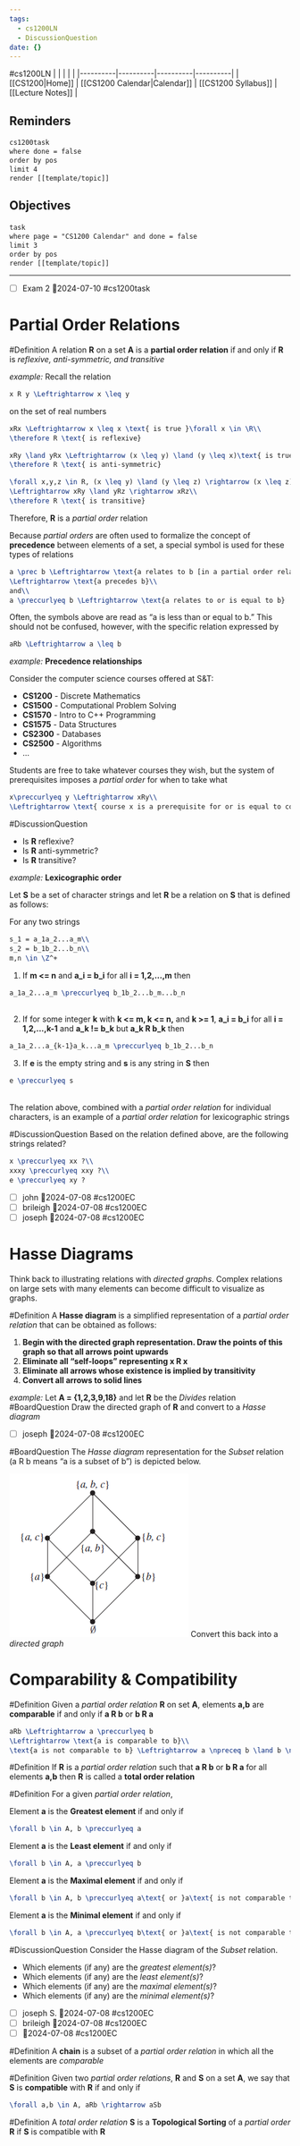```yaml
---
tags:
  - cs1200LN
  - DiscussionQuestion
date: {}
---
```

#cs1200LN
|  |  |  |  |
|----------|----------|----------|----------|
| [[CS1200|Home]] | [[CS1200 Calendar|Calendar]] | [[CS1200 Syllabus]] | [[Lecture Notes]] |


## Reminders

```query
cs1200task
where done = false
order by pos
limit 4
render [[template/topic]]
```

## Objectives

```query
task
where page = "CS1200 Calendar" and done = false
limit 3
order by pos
render [[template/topic]]
```
---

* [ ] Exam 2  📅2024-07-10 #cs1200task

# Partial Order Relations

#Definition A relation **R** on a set **A** is a **partial order relation** if and only if **R** is _reflexive, anti-symmetric, and transitive_

_example:_
Recall the relation
```latex
x R y \Leftrightarrow x \leq y
```
on the set of real numbers

```latex
xRx \Leftrightarrow x \leq x \text{ is true }\forall x \in \R\\
\therefore R \text{ is reflexive}
```

```latex
xRy \land yRx \Leftrightarrow (x \leq y) \land (y \leq x)\text{ is true only if }x = y\\
\therefore R \text{ is anti-symmetric} 
```

```latex
\forall x,y,z \in R, (x \leq y) \land (y \leq z) \rightarrow (x \leq z) \text{ by well-known principles of algebra}\\
\Leftrightarrow xRy \land yRz \rightarrow xRz\\
\therefore R \text{ is transitive}  
```

Therefore, **R** is a _partial order_ relation

Because _partial orders_ are often used to formalize the concept of **precedence** between elements of a set, a special symbol is used for these types of relations
```latex
a \prec b \Leftrightarrow \text{a relates to b [in a partial order relation]}\\
\Leftrightarrow \text{a precedes b}\\
and\\
a \preccurlyeq b \Leftrightarrow \text{a relates to or is equal to b}

```
Often, the symbols above are read as “a is less than or equal to b.” This should not be confused, however, with the specific relation expressed by 
```latex
aRb \Leftrightarrow a \leq b
```

_example:_ **Precedence relationships**

Consider the computer science courses offered at S&T:
* **CS1200** - Discrete Mathematics
* **CS1500** - Computational Problem Solving
* **CS1570** - Intro to C++ Programming
* **CS1575** - Data Structures
* **CS2300** - Databases
* **CS2500** - Algorithms
* ...

Students are free to take whatever courses they wish, but the system of prerequisites imposes a _partial order_ for when to take what

```latex
x\preccurlyeq y \Leftrightarrow xRy\\
\Leftrightarrow \text{ course x is a prerequisite for or is equal to course y }
```

#DiscussionQuestion
* Is **R** reflexive?
* Is **R** anti-symmetric?
* Is **R** transitive?

_example:_ **Lexicographic order**

Let **S** be a set of character strings and let **R** be a relation on **S** that is defined as follows:

For any two strings
```latex
s_1 = a_1a_2...a_m\\
s_2 = b_1b_2...b_n\\
m,n \in \Z^+
```

1. If **m <= n** and **a_i = b_i** for all **i = 1,2,...,m** then
```latex
a_1a_2...a_m \preccurlyeq b_1b_2...b_m...b_n
  
```
2. If for some integer **k** with **k <= m, k <= n,** and **k >= 1**,
**a_i = b_i** for all **i = 1,2,...,k-1** and **a_k != b_k** but **a_k R b_k** then
```latex
a_1a_2...a_{k-1}a_k...a_m \preccurlyeq b_1b_2...b_n  
```
3. If **e** is the empty string and **s** is any string in **S** then
```latex
e \preccurlyeq s
  
```

The relation above, combined with a _partial order relation_ for individual characters, is an example of a _partial order relation_ for lexicographic strings 

#DiscussionQuestion Based on the relation defined above, are the following strings related?
```latex
x \preccurlyeq xx ?\\
xxxy \preccurlyeq xxy ?\\
e \preccurlyeq xy ?
```

* [ ] john  📅2024-07-08 #cs1200EC
* [ ] brileigh  📅2024-07-08 #cs1200EC
* [ ] joseph  📅2024-07-08 #cs1200EC

# Hasse Diagrams

Think back to illustrating relations with _directed graphs_. Complex relations on large sets with many elements can become difficult to visualize as graphs. 

#Definition A **Hasse diagram** is a simplified representation of a _partial order relation_ that can be obtained as follows:
1. **Begin with the directed graph representation. Draw the points of this graph so that all arrows point upwards**
2. **Eliminate all “self-loops” representing x R x**
3. **Eliminate all arrows whose existence is implied by transitivity**
4. **Convert all arrows to solid lines**

_example:_
Let **A = {1,2,3,9,18}** and let **R** be the _Divides_ relation
#BoardQuestion Draw the directed graph of **R** and convert to a _Hasse diagram_

* [ ] joseph  📅2024-07-08 #cs1200EC

#BoardQuestion The _Hasse diagram_ representation for the _Subset_ relation (a R b means “a is a subset of b”) is depicted below.

![](../img/hasse-subset.png)
Convert this back into a _directed graph_

# Comparability & Compatibility

#Definition Given a _partial order relation_ **R** on set **A**, elements **a,b** are **comparable** if and only if **a R b** or **b R a**
```latex
aRb \Leftrightarrow a \preccurlyeq b
\Leftrightarrow \text{a is comparable to b}\\
\text{a is not comparable to b} \Leftrightarrow a \npreceq b \land b \npreceq a
```

#Definition If **R** is a _partial order relation_ such that **a R b** or **b R a** for all elements **a,b** then **R** is called a **total order relation**

#Definition For a given _partial order relation_,

Element **a** is the **Greatest element** if and only if
```latex
\forall b \in A, b \preccurlyeq a
```

Element **a** is the **Least element** if and only if
```latex
\forall b \in A, a \preccurlyeq b
```

Element **a** is the **Maximal element** if and only if
```latex
\forall b \in A, b \preccurlyeq a\text{ or }a\text{ is not comparable to }b
```

Element **a** is the **Minimal element** if and only if
```latex
\forall b \in A, a \preccurlyeq b\text{ or }a\text{ is not comparable to }b
```

#DiscussionQuestion Consider the Hasse diagram of the _Subset_ relation.
* Which elements (if any) are the _greatest element(s)_?
* Which elements (if any) are the _least element(s)_?
* Which elements (if any) are the _maximal element(s)_?
* Which elements (if any) are the _minimal element(s)_?

* [ ] joseph S. 📅2024-07-08 #cs1200EC
* [ ] brileigh  📅2024-07-08 #cs1200EC
* [ ]   📅2024-07-08 #cs1200EC

#Definition A **chain** is a subset of a _partial order relation_ in which all the elements are _comparable_

#Definition Given two _partial order relations_, **R** and **S** on a set **A**, we say that **S** is **compatible** with **R** if and only if
```latex
\forall a,b \in A, aRb \rightarrow aSb
```

#Definition A _total order relation_ **S** is a **Topological Sorting** of a _partial order_ **R** if **S** is compatible with **R**



